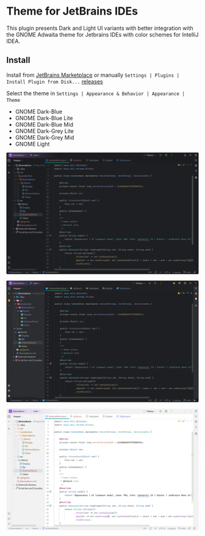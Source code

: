 # Theme for JetBrains IDEs

This plugin presents Dark and Light UI variants with better integration with the GNOME Adwaita theme for Jetbrains IDEs with color schemes for IntelliJ IDEA.

## Install

Install from [JetBrains Marketplace](https://plugins.jetbrains.com/plugin/24554-gnome-theme) or manually `Settings | Plugins | Install Plugin from Disk...` [releases](https://github.com/KarenTorosyan/jetbrains-ide-gnome-theme-plugin/releases)

Select the theme in `Settings | Appearance & Behavior | Appearance | Theme`

- GNOME Dark-Blue
- GNOME Dark-Blue Lite
- GNOME Dark-Blue Mid
- GNOME Dark-Grey Lite
- GNOME Dark-Grey Mid
- GNOME Light

![Gnome Dark-Blue](screenshots/dark-blue.png)

![Gnome Dark-Blue](screenshots/dark-blue-lite.png)

![Gnome Light](screenshots/light.png)
